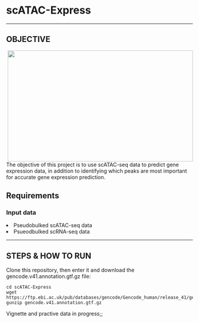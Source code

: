 # scATAC-Express

----------
OBJECTIVE
----------
<img src="https://github.com/maggiebr0wn/ATAC-Express/blob/main/atac-express.jpg" align = "right" width = 500, height = 300>

The objective of this project is to use scATAC-seq data to predict gene expression data, in addition to identifying which peaks are most important for accurate gene expression prediction.

## Requirements

### Input data
<li> Pseudobulked scATAC-seq data </li>
<li> Psueodbulked scRNA-seq data </li>

-------------------
STEPS & HOW TO RUN
-------------------

Clone this repository, then enter it and download the gencode.v41.annotation.gtf.gz file:

    cd scATAC-Express
    wget https://ftp.ebi.ac.uk/pub/databases/gencode/Gencode_human/release_41/gencode.v41.annotation.gtf.gz
    gunzip gencode.v41.annotation.gtf.gz


Vignette and practive data in progress;;
